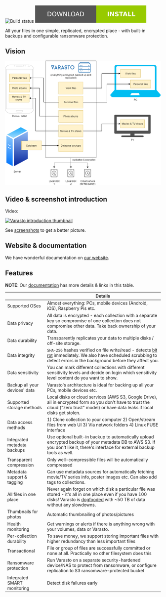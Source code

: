 ![Build status](https://github.com/function61/varasto/workflows/Build/badge.svg)
[![Download & install](docs/assets/Download-install-green.svg)](https://function61.com/varasto/docs/install/)

All your files in one simple, replicated, encrypted place - with built-in backups and
configurable ransomware protection.

Vision
------

![Varasto vision](docs/vision.png)


Video & screenshot introduction
-------------------------------

Video:

[![Varasto introduction thumbnail](http://img.youtube.com/vi/qV7TdKnGSqk/0.jpg)](http://www.youtube.com/watch?v=qV7TdKnGSqk "Varasto introduction")

See [screenshots](https://function61.com/varasto/docs/screenshots/) to get a better picture.


Website & documentation
-----------------------

We have wonderful documentation on [our website](https://function61.com/varasto/).


Features
--------

**NOTE**: Our [documentation](https://function61.com/varasto/docs/#features) has more
details & links in this table.

|                             | Details                               |
|-----------------------------|---------------------------------------|
| Supported OSes              | Almost everything: PCs, mobile devices (Android, iOS), Raspberry Pis etc. |
| Data privacy                | All data is encrypted - each collection with a separate key so compromise of one collection does not compromise other data. Take back ownership of your data. |
| Data durability             | Transparently replicates your data to multiple disks / off-site storage. |
| Data integrity              | `SHA-256` hashes verified on file write/read - detects [bit rot](https://en.wikipedia.org/wiki/Data_degradation) immediately. We also have scheduled scrubbing to detect errors in the background before they affect you. |
| Data sensitivity            | You can mark different collections with different sensitivity levels and decide on login which sensitivity level content do you want to show. |
| Backup all your devices' data | Varasto's architecture is ideal for backing up all your PCs, mobile devices etc. |
| Supported storage methods   | Local disks or cloud services (AWS S3, Google Drive), all in encrypted form so you don't have to trust the cloud ("zero trust" model) or have data leaks if local disks get stolen. |
| Data access methods         | 1) Clone collection to your computer 2) Open/stream files from web UI 3) Via network folders 4) Linux FUSE interface |
| Integrated metadata backups | Use optional built-in backup to automatically upload encrypted backup of your metadata DB to AWS S3. If you don't like it, there's interface for external backup tools as well. |
| Transparent compression     | Only well-compressible files will be automatically compressed |
| Metadata support & tagging  | Can use metadata sources for automatically fetching movie/TV series info, poster images etc. Can also add tags to collections. |
| All files in one place      | Never again forget on which disk a particular file was stored - it's all in one place even if you have 100 disks! Varasto is [dogfooded](https://en.wikipedia.org/wiki/Eating_your_own_dog_food) with ~50 TB of data without any slowdowns. |
| Thumbnails for photos       | Automatic thumbnailing of photos/pictures |
| Health monitoring           | Get warnings or alerts if there is anything wrong with your volumes, data or Varasto. |
| Per-collection durability   | To save money, we support storing important files with higher redundancy than less important files |
| Transactional               | File or group of files are successfully committed or none at all. Practically no other filesystem does this |
| Ransomware protection       | Run Varasto on a separate security-hardened device/NAS to protect from ransomware, or configure replication to S3 ransomware-protected bucket |
| Integrated SMART monitoring | Detect disk failures early |
